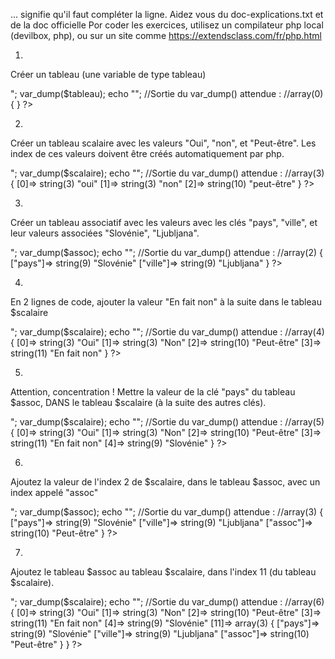 ... signifie qu'il faut compléter la ligne. Aidez vous du doc-explications.txt et de la doc officielle
Por coder les exercices, utilisez un compilateur php local (devilbox, php), ou sur un site comme https://extendsclass.com/fr/php.html

1)
Créer un tableau (une variable de type tableau)

<?php
$tableau = ...

echo "<pre>";
var_dump($tableau);
echo "</pre>";

  //Sortie du var_dump() attendue :
  //array(0) { } 
?>

2)
Créer un tableau scalaire avec les valeurs "Oui", "non", et "Peut-être". Les index de ces valeurs doivent être créés automatiquement par php.

<?php
$scalaire = ...

echo "<pre>";
var_dump($scalaire);
echo "</pre>";

      //Sortie du var_dump() attendue :
      //array(3) { [0]=> string(3) "oui" [1]=> string(3) "non" [2]=> string(10) "peut-être" }
?>

3)
Créer un tableau associatif avec les valeurs avec les clés "pays", "ville", et leur valeurs associées "Slovénie", "Ljubljana".

<?php
$assoc = ...

echo "<pre>";
var_dump($assoc);
echo "</pre>";

      //Sortie du var_dump() attendue :
      //array(2) { ["pays"]=> string(9) "Slovénie" ["ville"]=> string(9) "Ljubljana" } 
?>


4)
En 2 lignes de code, ajouter la valeur "En fait non" à la suite dans le tableau $scalaire

<?php
$scalaire...

echo "<pre>";
var_dump($scalaire);
echo "</pre>";

      //Sortie du var_dump() attendue :
      //array(4) { [0]=> string(3) "Oui" [1]=> string(3) "Non" [2]=> string(10) "Peut-être" [3]=> string(11) "En fait non" }
?>

5)
Attention, concentration !
Mettre la valeur de la clé "pays" du tableau $assoc, DANS le tableau $scalaire (à la suite des autres clés).

<?php
$scalaire...

echo "<pre>";
var_dump($scalaire);
echo "</pre>";

      //Sortie du var_dump() attendue :
      //array(5) { [0]=> string(3) "Oui" [1]=> string(3) "Non" [2]=> string(10) "Peut-être" [3]=> string(11) "En fait non" [4]=> string(9) "Slovénie" } 
?>

6)
Ajoutez la valeur de l'index 2 de $scalaire, dans le tableau $assoc, avec un index appelé "assoc"

<?php
$assoc...

echo "<pre>";
var_dump($assoc);
echo "</pre>";

      //Sortie du var_dump() attendue :
      //array(3) { ["pays"]=> string(9) "Slovénie" ["ville"]=> string(9) "Ljubljana" ["assoc"]=> string(10) "Peut-être" } 
?>

7)
Ajoutez le tableau $assoc au tableau $scalaire, dans l'index 11 (du tableau $scalaire).

<?php
$scalaire...

echo "<pre>";
var_dump($scalaire);
echo "</pre>";

      //Sortie du var_dump() attendue :
      //array(6) { [0]=> string(3) "Oui" [1]=> string(3) "Non" [2]=> string(10) "Peut-être" [3]=> string(11) "En fait non" [4]=> string(9) "Slovénie" [11]=> array(3) { ["pays"]=> string(9) "Slovénie" ["ville"]=> string(9) "Ljubljana" ["assoc"]=> string(10) "Peut-être" } } 
?>